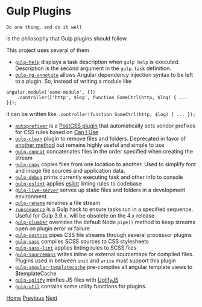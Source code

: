 # Gulp Plugins

`Do one thing, and do it well`

is the philosophy that Gulp plugins should follow.  

This project uses several of them

* [`gulp-help`](https://www.npmjs.com/package/gulp-help) displays a task description when `gulp help` is executed.  Description is the second argument in the `gulp.task` definition.
* [`gulp-ng-annotate`](https://www.npmjs.com/package/gulp-ng-annotate) allows Angular dependency injection syntax to be left to a plugin.  So, instead of writing a module like
  
```
angular.module('some-module', [])
    .controller(['http', $log', function SomeCtrl(http, $log) { ... }]);
```
  
it can be written like 
```.controller(function SomeCtrl(http, $log) { ... });```

* [`autoprefixer`](https://www.npmjs.com/package/autoprefixer) is a [PostCSS plugin](http://postcss.org/) that automatically sets vendor prefixes for CSS rules based on [Can I Use](http://www.caniuse.com)
* [`gulp-clean`](https://www.npmjs.com/package/gulp-clean) plugin to remove files and folders.  Deprecated in favor of [another method](https://github.com/gulpjs/gulp/blob/master/docs/recipes/delete-files-folder.md) but remains highly useful and simple to use
* [`gulp-concat`](https://www.npmjs.com/package/gulp-concat) concatenates files in the order specified when creating the stream
* [`gulp-copy`](https://www.npmjs.com/package/gulp-copy) copies files from one location to another.  Used to simplify font and image file sources and application data.
* [`gulp-debug`](https://www.npmjs.com/package/gulp-debug) prints currently executing task and other info to console
* [`gulp-eslint`](https://www.npmjs.com/package/gulp-eslint) applies [eslint](http://eslint.org/) linting rules to codebase
* [`gulp-live-server`](https://www.npmjs.com/package/gulp-live-server) serves up static files and folders in a development environment
* [`gulp-rename`](https://www.npmjs.com/package/gulp-rename) renames a file stream
* [`runsequence`](https://www.npmjs.com/package/runsequence) is a Gulp hack to ensure tasks run in a specified sequence.  Useful for Gulp 3.9.x, will be obsolete on the 4.x release
* [`gulp-plumber`](https://www.npmjs.com/package/gulp-plumber) overrides the default Node `pipe()` method to keep streams open on plugin error or failure
* [`gulp-postcss`](https://www.npmjs.com/package/gulp-postcss) pipes CSS file streams through several processor plugins
* [`gulp-sass`](https://www.npmjs.com/package/gulp-sass) compiles SCSS sources to CSS stylesheets
* [`gulp-sass-lint`](https://www.npmjs.com/package/gulp-sass-lint) applies linting rules to SCSS files
* [`gulp-sourcemaps`](https://www.npmjs.com/package/gulp-sourcemaps) writes inline or external sourcemaps for compiled files.  Plugins used in between `init` and `write` must support this plugin
* [`gulp-angular-templatecache`](https://www.npmjs.com/package/gulp-angular-templatecache) pre-compiles all angular template views to $templateCache
* [`gulp-uglify`](https://www.npmjs.com/package/gulp-uglify) minfies JS files with [UglifyJS](https://www.npmjs.com/package/uglifyjs)
* [`gulp-util`](https://www.npmjs.com/package/gulp-util) contains some utility functions for plugins.

[Home](../README.md)
[Previous](gulp.md)
[Next](gulp-tasks.md)